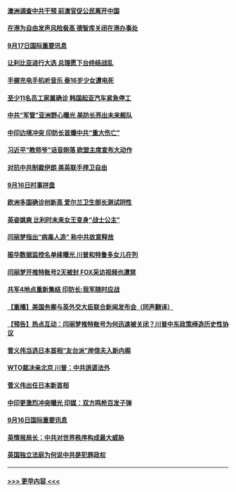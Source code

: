 #### [澳洲调查中共干预 前澳官促公民离开中国](../pages/prog202/a102942856.md?t=09172002) 
#### [在港为自由发声风险极高 德智库关闭在港办事处](../pages/prog202/a102942853.md?t=09172002) 
#### [9月17日国际重要讯息](../pages/prog202/a102942852.md?t=09172002) 
#### [让利比亚进行大选 总理愿下台终结战乱](../pages/prog202/a102942811.md?t=09172002) 
#### [手握充电手机听音乐 泰16岁少女遭电死](../pages/prog202/a102942771.md?t=09172002) 
#### [至少11名员工家属确诊 韩国起亚汽车紧急停工](../pages/prog202/a102942749.md?t=09172002) 
#### [中共“军管”亚洲野心曝光 美防长亮出未来舰队](../pages/prog202/a102942729.md?t=09172002) 
#### [中印边境冲突 印防长首爆中共“重大伤亡”](../pages/prog202/a102942634.md?t=09172002) 
#### [习近平“教师爷”话音刚落 欧盟主席宣布大动作](../pages/prog202/a102942629.md?t=09172002) 
#### [对抗中共制裁伊朗 美英联手捍卫自由](../pages/prog202/a102942482.md?t=09172002) 
#### [9月16日时事拼盘](../pages/prog202/a102942493.md?t=09172002) 
#### [欧洲多国确诊创新高 爱尔兰卫生部长测试阴性](../pages/prog202/a102942261.md?t=09172002) 
#### [英姿飒爽 比利时未来女王变身“战士公主”](../pages/prog202/a102942466.md?t=09172002) 
#### [闫丽梦指出“病毒人造” 称中共故意释放](../pages/prog202/a102942452.md?t=09172002) 
#### [振华数据监控名单续曝光 川普和特鲁多女儿在列](../pages/prog202/a102942391.md?t=09172002) 
#### [闫丽梦开推特账号2天被封 FOX采访视频也遭禁](../pages/prog202/a102942363.md?t=09172002) 
#### [共军4地点重新集结 印防长:我军随时应战](../pages/prog202/a102942297.md?t=09172002) 
#### [【重播】美国务卿与英外交大臣联合新闻发布会（同声翻译）](../pages/prog202/a102942231.md?t=09172002) 
#### [【预告】热点互动：闫丽梦推特账号为何迅速被关闭？川普中东政策缔造历史性协议](../pages/prog202/a102942224.md?t=09172002) 
#### [菅义伟当选日本首相“友台派”岸信夫入新内阁](../pages/prog202/a102942208.md?t=09172002) 
#### [WTO裁决亲北京  川普：中共逍遥法外](../pages/prog202/a102942206.md?t=09172002) 
#### [菅义伟出任日本新首相](../pages/prog202/a102941991.md?t=09172002) 
#### [中印更激烈冲突曝光 印媒：双方鸣枪百发子弹](../pages/prog202/a102941924.md?t=09172002) 
#### [9月16日国际重要讯息](../pages/prog202/a102941975.md?t=09172002) 
#### [英情报局长：中共对世界秩序构成最大威胁](../pages/prog202/a102941789.md?t=09172002) 
#### [英国独立法庭为何说中共是犯罪政权](../pages/prog202/a102941809.md?t=09172002) 

----
#### [ >>> 更早内容 <<< ](../indexes/prog202-earlier.md)
